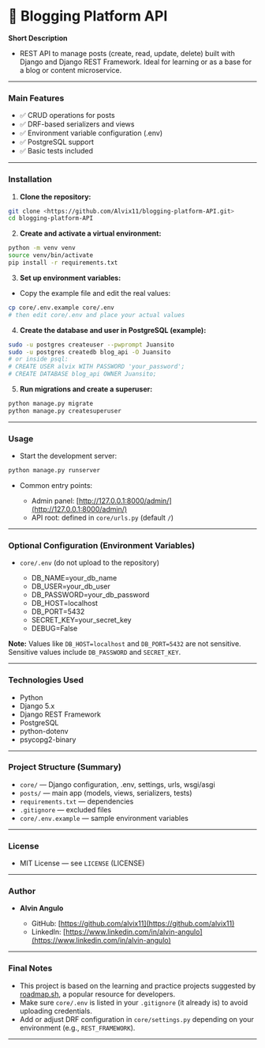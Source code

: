 # 📝 Blogging Platform API

**Short Description**

* REST API to manage posts (create, read, update, delete) built with Django and Django REST Framework. Ideal for learning or as a base for a blog or content microservice.

---

### **Main Features**

* ✅ CRUD operations for posts
* ✅ DRF-based serializers and views
* ✅ Environment variable configuration (.env)
* ✅ PostgreSQL support
* ✅ Basic tests included

---

### **Installation**

1. **Clone the repository:**

```bash
git clone <https://github.com/Alvix11/blogging-platform-API.git>
cd blogging-platform-API
```

2. **Create and activate a virtual environment:**

```bash
python -m venv venv
source venv/bin/activate
pip install -r requirements.txt
```

3. **Set up environment variables:**

* Copy the example file and edit the real values:

```bash
cp core/.env.example core/.env
# then edit core/.env and place your actual values
```

4. **Create the database and user in PostgreSQL (example):**

```bash
sudo -u postgres createuser --pwprompt Juansito
sudo -u postgres createdb blog_api -O Juansito
# or inside psql:
# CREATE USER alvix WITH PASSWORD 'your_password';
# CREATE DATABASE blog_api OWNER Juansito;
```

5. **Run migrations and create a superuser:**

```bash
python manage.py migrate
python manage.py createsuperuser
```

---

### **Usage**

* Start the development server:

```bash
python manage.py runserver
```

* Common entry points:

  * Admin panel: [http://127.0.0.1:8000/admin/](http://127.0.0.1:8000/admin/)
  * API root: defined in `core/urls.py` (default `/`)

---

### **Optional Configuration (Environment Variables)**

* `core/.env` (do not upload to the repository)

  * DB_NAME=your_db_name
  * DB_USER=your_db_user
  * DB_PASSWORD=your_db_password
  * DB_HOST=localhost
  * DB_PORT=5432
  * SECRET_KEY=your_secret_key
  * DEBUG=False

**Note:** Values like `DB_HOST=localhost` and `DB_PORT=5432` are not sensitive.
Sensitive values include `DB_PASSWORD` and `SECRET_KEY`.

---

### **Technologies Used**

* Python
* Django 5.x
* Django REST Framework
* PostgreSQL
* python-dotenv
* psycopg2-binary

---

### **Project Structure (Summary)**

* `core/` — Django configuration, .env, settings, urls, wsgi/asgi
* `posts/` — main app (models, views, serializers, tests)
* `requirements.txt` — dependencies
* `.gitignore` — excluded files
* `core/.env.example` — sample environment variables

---

### **License**

* MIT License — see `LICENSE` (LICENSE)

---

### **Author**

* **Alvin Angulo**

  * GitHub: [https://github.com/alvix11](https://github.com/alvix11)
  * LinkedIn: [https://www.linkedin.com/in/alvin-angulo](https://www.linkedin.com/in/alvin-angulo)

---

### **Final Notes**

* This project is based on the learning and practice projects suggested by [roadmap.sh](https://roadmap.sh/projects/blogging-platform-api), a popular resource for developers.
* Make sure `core/.env` is listed in your `.gitignore` (it already is) to avoid uploading credentials.
* Add or adjust DRF configuration in `core/settings.py` depending on your environment (e.g., `REST_FRAMEWORK`).

---